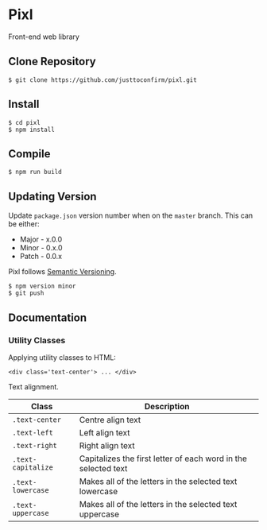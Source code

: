 # Pixl
Front-end web library

## Clone Repository

```
$ git clone https://github.com/justtoconfirm/pixl.git
```
## Install

```
$ cd pixl
$ npm install
```

## Compile

```
$ npm run build
```

## Updating Version

Update `package.json` version number when on the `master` branch. This can be either: 

* Major - x.0.0
* Minor - 0.x.0
* Patch - 0.0.x

Pixl follows [Semantic Versioning](https://semver.org/).

```
$ npm version minor
$ git push
```

## Documentation

### Utility Classes

Applying utility classes to HTML:

```
<div class='text-center'> ... </div>
```

Text alignment.

| Class              | Description                                                     |
| ------------------ | --------------------------------------------------------------- | 
| `.text-center`     | Centre align text                                               |
| `.text-left`       | Left align text                                                 |
| `.text-right`      | Right align text                                                | 
| `.text-capitalize` | Capitalizes the first letter of each word in the selected text  |
| `.text-lowercase`  | Makes all of the letters in the selected text lowercase         |
| `.text-uppercase`  | Makes all of the letters in the selected text uppercase         | 